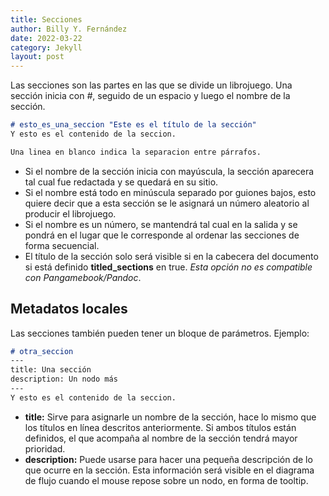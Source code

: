```yaml
---
title: Secciones
author: Billy Y. Fernández
date: 2022-03-22
category: Jekyll
layout: post
---
```


Las secciones son las partes en las que se divide un librojuego. Una sección inicia con *#*, seguido de un espacio y luego el nombre de la sección.

~~~markdown
# esto_es_una_seccion "Este es el título de la sección"
Y esto es el contenido de la seccion.

Una linea en blanco indica la separacion entre párrafos.
~~~

- Si el nombre de la sección inicia con mayúscula, la sección aparecera tal cual fue redactada y se quedará en su sitio.
- Si el nombre está todo en minúscula separado por guiones bajos, esto quiere decir que a esta sección se le asignará un número aleatorio al producir el librojuego.
- Si el nombre es un número, se mantendrá tal cual en la salida y se pondrá en el lugar que le corresponde al ordenar las secciones de forma secuencial.
- El título de la sección solo será visible si en la cabecera del documento si está definido **titled_sections** en true. *Esta opción no es compatible con Pangamebook/Pandoc*.

## Metadatos locales

Las secciones también pueden tener un bloque de parámetros. Ejemplo:

~~~markdown
# otra_seccion
---
title: Una sección
description: Un nodo más
---
Y esto es el contenido de la seccion.
~~~

- **title:** Sirve para asignarle un nombre de la sección, hace lo mismo que los títulos en línea descritos anteriormente. Si ambos títulos están definidos, el que acompaña al nombre de la sección tendrá mayor prioridad.
- **description:** Puede usarse para hacer una pequeña descripción de lo que ocurre en la sección. Esta información será visible en el diagrama de flujo cuando el mouse repose sobre un nodo, en forma de tooltip.

